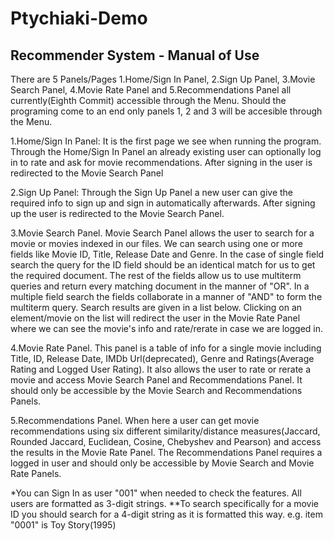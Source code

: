 # Ptychiaki-Demo
Recommender System - Manual of Use
-------------
There are 5 Panels/Pages 1.Home/Sign In Panel, 2.Sign Up Panel, 3.Movie Search Panel, 4.Movie Rate Panel and 5.Recommendations Panel
all currently(Eighth Commit) accessible through the Menu. Should the programing come to an end only panels 1, 2 and 3 will be accesible 
through the Menu.

1.Home/Sign In Panel: It is the first page we see when running the program. Through the Home/Sign In Panel an already existing user can 
optionally log in to rate and ask for movie recommendations. After signing in the user is redirected to the Movie Search Panel

2.Sign Up Panel: Through the Sign Up Panel a new user can give the required info to sign up and sign in automatically afterwards. 
After signing up the user is redirected to the Movie Search Panel.

3.Movie Search Panel. Movie Search Panel allows the user to search for a movie or movies indexed in our files. We can search using one or
more fields like Movie ID, Title, Release Date and Genre. In the case of single field search the query for the ID field should be an 
identical match for us to get the required document. The rest of the fields allow us to use multiterm queries and return every matching 
document in the manner of "OR". In a multiple field search the fields collaborate in a manner of "AND" to form the multiterm query.
Search results are given in a list below. Clicking on an element/movie on the list will redirect the user in the Movie Rate Panel where
we can see the movie's info and rate/rerate in case we are logged in.

4.Movie Rate Panel. This panel is a table of info for a single movie including Title, ID, Release Date, IMDb Url(deprecated), Genre and 
Ratings(Average Rating and Logged User Rating). It also allows the user to rate or rerate a movie and access Movie Search Panel and
Recommendations Panel. It should only be accessible by the Movie Search and Recommendations Panels.

5.Recommendations Panel. When here a user can get movie recommendations using six different similarity/distance measures(Jaccard, Rounded Jaccard,
Euclidean, Cosine, Chebyshev and Pearson) and access the results in the Movie Rate Panel. The Recommendations Panel requires a logged in 
user and should only be accessible by Movie Search and Movie Rate Panels.


*You can Sign In as user "001" when needed to check the features. All users are formatted as 3-digit strings.
**To search specifically for a movie ID you should search for a 4-digit string as it is formatted this way. e.g. item "0001" is Toy Story(1995)

